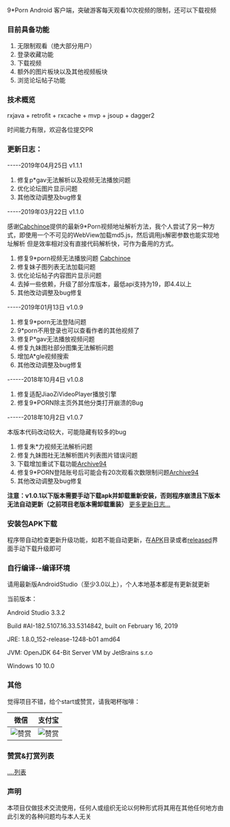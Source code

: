 
9*Porn Android 客户端，突破游客每天观看10次视频的限制，还可以下载视频

### 目前具备功能
1. 无限制观看（绝大部分用户）
2. 登录收藏功能
3. 下载视频
4. 额外的图片板块以及其他视频板块
5. 浏览论坛帖子功能

### 技术概览
rxjava + retrofit + rxcache + mvp + jsoup + dagger2

时间能力有限，欢迎各位提交PR

### 更新日志：

-----2019年04月25日 v1.1.1

1. 修复p*gav无法解析以及视频无法播放问题
2. 优化论坛图片显示问题
3. 其他改动调整及bug修复


-----2019年03月22日 v1.1.0

感谢[Cabchinoe](https://github.com/Cabchinoe)提供的最新9*Porn视频地址解析方法，我个人尝试了另一种方式，即使用一个不可见的WebView加载md5.js，然后调用js解密参数也能实现地址解析
但是效率相对没有直接代码解析快，可作为备用的方式。

1. 修复9*porn视频无法播放问题 [Cabchinoe](https://github.com/Cabchinoe)
2. 修复妹子图列表无法加载问题
3. 优化论坛帖子内容图片显示问题
4. 去掉一些依赖，升级了部分库版本，最低api支持为19，即4.4以上
6. 其他改动调整及bug修复


-----2019年01月13日 v1.0.9

1. 修复9*porn无法登陆问题
2. 9*porn不用登录也可以查看作者的其他视频了
3. 修复P*gav无法播放视频问题
4. 修复九妹图社部分图集无法解析问题
5. 增加A*gle视频搜索
6. 其他改动调整及bug修复

------2018年10月4日 v1.0.8
1. 修复适配JiaoZiVideoPlayer播放引擎
2. 修复9*PORN除主页外其他分类打开崩溃的Bug

------2018年10月2日 v1.0.7

本版本代码改动较大，可能隐藏有较多的bug

1. 修复朱*力视频无法解析问题
2. 修复九妹图社无法解析图片列表图片错误问题
3. 下载增加重试下载功能[Archive94](https://github.com/Archive94)
4. 修复9*PORN登陆账号后可能会有20次观看次数限制问题[Archive94](https://github.com/Archive94)
5. 其他改动调整及bug修复

**注意：v1.0.1以下版本需要手动下载apk并卸载重新安装，否则程序崩溃且下版本无法自动更新（之前项目老版本需卸载重装）**
[更多更新日志...](https://github.com/techGay/v9porn/blob/master/UPGRADE_LOG.md)


### 安装包APK下载

程序带自动检查更新升级功能，如若不能自动更新，在[APK](https://github.com/techGay/v9porn/tree/master/apk)目录或者[released](https://github.com/techGay/v9porn/releases)界面手动下载升级即可

### 自行编译--编译环境

请用最新版AndroidStudio（至少3.0以上），个人本地基本都是有更新就更新

当前版本：

Android Studio 3.3.2

Build #AI-182.5107.16.33.5314842, built on February 16, 2019

JRE: 1.8.0_152-release-1248-b01 amd64

JVM: OpenJDK 64-Bit Server VM by JetBrains s.r.o

Windows 10 10.0

### 其他
觉得项目不错，给个start或赞赏，请我喝杯咖啡：

 微信 | 支付宝 
 ------------- | -------------
 ![赞赏](https://github.com/techGay/v9porn/blob/master/img/mm_reward_qrcode_1547141812376.png) | ![赞赏](https://github.com/techGay/v9porn/blob/master/img/alipay1547141972480.jpg) 

### 赞赏&打赏列表

[....列表](https://github.com/techGay/v9porn/blob/master/REWARD.md)

### 声明
本项目仅做技术交流使用，任何人或组织无论以何种形式将其用在其他任何地方由此引发的各种问题均与本人无关